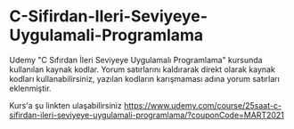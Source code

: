 # C-Sifirdan-Ileri-Seviyeye-Uygulamali-Programlama
Udemy "C Sıfırdan İleri Seviyeye Uygulamalı Programlama" kursunda kullanılan kaynak kodlar.
Yorum satırlarını kaldırarak direkt olarak kaynak kodları kullanabilirsiniz, yazılan kodların karışmaması adına yorum satırları eklenmiştir.

Kurs'a şu linkten ulaşabilirsiniz
https://www.udemy.com/course/25saat-c-sifirdan-ileri-seviyeye-uygulamali-programlama/?couponCode=MART2021

